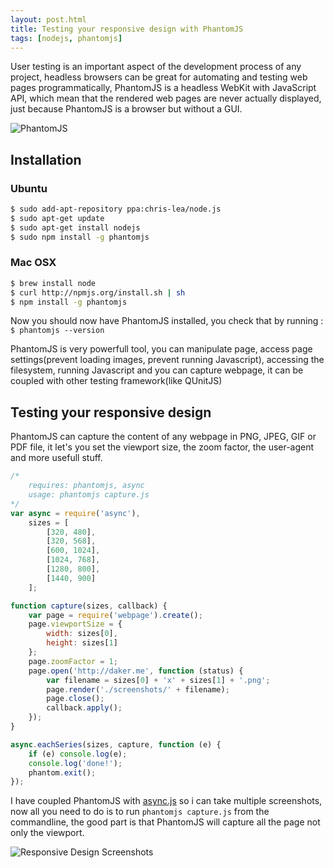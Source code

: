 ```yaml
---
layout: post.html
title: Testing your responsive design with PhantomJS
tags: [nodejs, phantomjs]
---
```


User testing is an important aspect of the development process of any project, headless browsers can be great for automating and testing web pages programmatically, PhantomJS is a headless WebKit with JavaScript API, which mean that the rendered web pages are never actually displayed, just because PhantomJS is a browser but without a GUI.

![PhantomJS](/assets/posts/phantomjs.png)

## Installation

### Ubuntu
```sh
$ sudo add-apt-repository ppa:chris-lea/node.js
$ sudo apt-get update
$ sudo apt-get install nodejs
$ sudo npm install -g phantomjs
```

### Mac OSX

```sh
$ brew install node
$ curl http://npmjs.org/install.sh | sh
$ npm install -g phantomjs
```

Now you should now have PhantomJS installed, you check that by running :
```$ phantomjs --version```

PhantomJS is very powerfull tool, you can manipulate page, access page settings(prevent loading images, prevent running Javascript), accessing the filesystem, running Javascript and you can capture webpage, it can be coupled with other testing framework(like QUnitJS)

## Testing your responsive design
PhantomJS can capture the content of any webpage in PNG, JPEG, GIF or PDF file, it let's you set the viewport size, the zoom factor, the user-agent and more usefull stuff.

```js
/*
    requires: phantomjs, async
    usage: phantomjs capture.js
*/
var async = require('async'),
    sizes = [
        [320, 480],
        [320, 568],
        [600, 1024],
        [1024, 768],
        [1280, 800],
        [1440, 900]
    ];

function capture(sizes, callback) {
    var page = require('webpage').create();
    page.viewportSize = {
        width: sizes[0],
        height: sizes[1]
    };
    page.zoomFactor = 1;
    page.open('http://daker.me', function (status) {
        var filename = sizes[0] + 'x' + sizes[1] + '.png';
        page.render('./screenshots/' + filename);
        page.close();
        callback.apply();
    });
}

async.eachSeries(sizes, capture, function (e) {
    if (e) console.log(e);
    console.log('done!');
    phantom.exit();
});
```

I have coupled PhantomJS with [async.js][0] so i can take multiple screenshots, now all you need to do is to run ```phantomjs capture.js``` from the commandline, the good part is that PhantomJS will capture all the page not only the viewport.

![Responsive Design Screenshots](/assets/posts/phantomjs-demo.png)

[0]: https://github.com/caolan/async